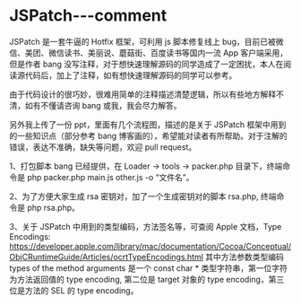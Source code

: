 # JSPatch---comment
JSPatch 是一套牛逼的 Hotfix 框架，可利用 js 脚本修复线上 bug，目前已被微信、美团、微信读书、美丽说、蘑菇街、百度读书等国内一流 App 客户端采用，但是作者 bang 没写注释，对于想快速理解源码的同学造成了一定困扰，本人在阅读源代码后，加上了注释，如有想快速理解源码的同学可以参考。

由于代码设计的很巧妙，很难用简单的注释描述清楚逻辑，所以有些地方解释不清，如有不懂请咨询 bang 或我，我会尽力解答。

另外我上传了一份 ppt，里面有几个流程图，描述的是关于 JSPatch 框架中用到的一些知识点（部分参考 bang 博客画的），希望能对读者有所帮助。对于注解的错误，表达不准确，缺失等问题，欢迎 pull request。

1、打包脚本 bang 已经提供，在 Loader -> tools -> packer.php 目录下，终端命令是 php packer.php main.js other.js -o “文件名”。

2、为了方便大家生成 rsa 密钥对，加了一个生成密钥对的脚本 rsa.php, 终端命令是 php rsa.php。

3、关于 JSPatch 中用到的类型编码，方法签名等，可查阅 Apple 文档，Type Encodings: https://developer.apple.com/library/mac/documentation/Cocoa/Conceptual/ObjCRuntimeGuide/Articles/ocrtTypeEncodings.html
其中方法参数类型编码 types of the method arguments 是一个 const char * 类型字符串，第一位字符为方法返回值的 type encoding, 第二位是 target 对象的 type encoding，第三位是方法的 SEL 的 type encoding。
